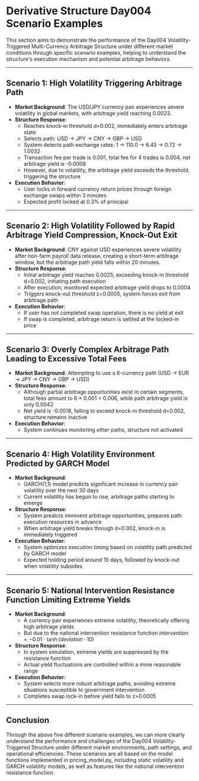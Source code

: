 # Derivative Structure Day004 Scenario Examples

This section aims to demonstrate the performance of the Day004 Volatility-Triggered Multi-Currency Arbitrage Structure under different market conditions through specific scenario examples, helping to understand the structure's execution mechanism and potential arbitrage behaviors.

---

## Scenario 1: High Volatility Triggering Arbitrage Path

* **Market Background**: The USD/JPY currency pair experiences severe volatility in global markets, with arbitrage yield reaching 0.0023.
* **Structure Response**:
  * Reaches knock-in threshold d=0.002, immediately enters arbitrage state
  * Selects path: USD → JPY → CNY → GBP → USD
  * System detects path exchange rates: 1 → 110.0 → 6.45 → 0.72 → 1.0032
  * Transaction fee per trade is 0.001, total fee for 4 trades is 0.004, net arbitrage yield is -0.0008
  * However, due to volatility, the arbitrage yield exceeds the threshold, triggering the structure
* **Execution Behavior**:
  * User locks in forward currency return prices through foreign exchange swaps within 3 minutes
  * Expected profit locked at 0.3% of principal

---

## Scenario 2: High Volatility Followed by Rapid Arbitrage Yield Compression, Knock-Out Exit

* **Market Background**: CNY against USD experiences severe volatility after non-farm payroll data release, creating a short-term arbitrage window, but the arbitrage path yield falls within 20 minutes.
* **Structure Response**:
  * Initial arbitrage yield reaches 0.0025, exceeding knock-in threshold d=0.002, initiating path execution
  * After execution, monitored expected arbitrage yield drops to 0.0004
  * Triggers knock-out threshold z=0.0005, system forces exit from arbitrage path
* **Execution Behavior**:
  * If user has not completed swap operation, there is no yield at exit
  * If swap is completed, arbitrage return is settled at the locked-in price

---

## Scenario 3: Overly Complex Arbitrage Path Leading to Excessive Total Fees

* **Market Background**: Attempting to use a 6-currency path (USD → EUR → JPY → CNY → GBP → USD)
* **Structure Response**:
  * Although partial arbitrage opportunities exist in certain segments, total fees amount to 6 × 0.001 = 0.006, while path arbitrage yield is only 0.0042
  * Net yield is -0.0018, failing to exceed knock-in threshold d=0.002, structure remains inactive
* **Execution Behavior**:
  * System continues monitoring other paths, structure not activated

---

## Scenario 4: High Volatility Environment Predicted by GARCH Model

* **Market Background**:
  * GARCH(1,1) model predicts significant increase in currency pair volatility over the next 30 days
  * Current volatility has begun to rise, arbitrage paths starting to emerge
* **Structure Response**:
  * System predicts imminent arbitrage opportunities, prepares path execution resources in advance
  * When arbitrage yield breaks through d=0.002, knock-in is immediately triggered
* **Execution Behavior**:
  * System optimizes execution timing based on volatility path predicted by GARCH model
  * Expected holding period around 15 days, followed by knock-out when volatility subsides

---

## Scenario 5: National Intervention Resistance Function Limiting Extreme Yields

* **Market Background**:
  * A currency pair experiences extreme volatility, theoretically offering high arbitrage yields
  * But due to the national intervention resistance function $intervention = -0.01 \cdot \tanh(deviation \cdot 10)$
* **Structure Response**:
  * In system simulation, extreme yields are suppressed by the resistance function
  * Actual yield fluctuations are controlled within a more reasonable range
* **Execution Behavior**:
  * System selects more robust arbitrage paths, avoiding extreme situations susceptible to government intervention
  * Completes swap lock-in before yield falls to z=0.0005

---

## Conclusion

Through the above five different scenario examples, we can more clearly understand the performance and challenges of the Day004 Volatility-Triggered Structure under different market environments, path settings, and operational efficiencies. These scenarios are all based on the model functions implemented in pricing_model.py, including static volatility and GARCH volatility models, as well as features like the national intervention resistance function.

